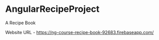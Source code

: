 # AngularRecipeProject
A Recipe Book

Website URL -
https://ng-course-recipe-book-92683.firebaseapp.com/
